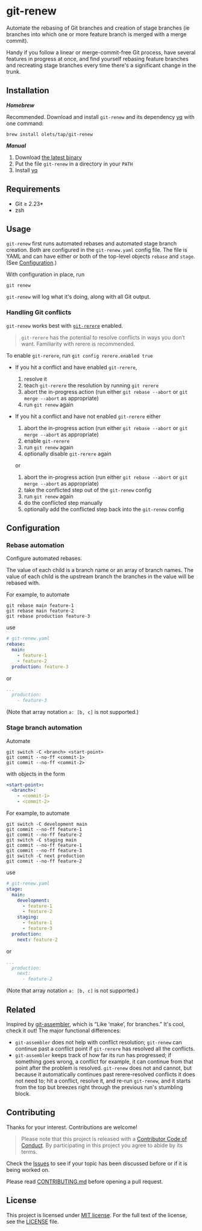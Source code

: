 # git-renew

Automate the rebasing of Git branches and creation of stage branches (ie branches into which one or more feature branch is merged with a merge commit).

Handy if you follow a linear or merge-commit-free Git process, have several features in progress at once, and find yourself rebasing feature branches and recreating stage branches every time there's a significant change in the trunk.

## Installation

***Homebrew***

Recommended. Download and install `git-renew` and its dependency [yq](https://github.com/mikefarah/yq/releases/latest) with one command:

```shell
brew install olets/tap/git-renew
```

***Manual***

1. Download [the latest binary](https://github.com/olets/git-renew/releases/latest)
1. Put the file `git-renew` in a directory in your `PATH`
1. Install [yq](https://github.com/mikefarah/yq)

## Requirements

- Git ≥ 2.23*
- zsh

## Usage

`git-renew` first runs automated rebases and automated stage branch creation. Both are configured in the `git-renew.yaml` config file. The file is YAML and can have either or both of the top-level objects `rebase` and `stage`. (See [Configuration](#configuration).)

With configuration in place, run

```shell
git renew
```

`git-renew` will log what it's doing, along with all Git output.

### Handling Git conflicts

`git-renew` works best with [`git-rerere`](https://git-scm.com/docs/git-rerere) enabled.

> `git-rerere` has the potential to resolve conflicts in ways you don’t want. Familiarity with rerere is recommended.

To enable `git-rerere`, run `git config rerere.enabled true`

- If you hit a conflict and have enabled `git-rerere`,

  1. resolve it
  1. teach `git-rerere` the resolution by running `git rerere`
  1. abort the in-progress action (run either `git rebase --abort` or `git merge --abort` as appropriate)
  1. run `git renew` again

- If you hit a conflict and have not enabled `git-rerere` either

  1. abort the in-progress action (run either `git rebase --abort` or `git merge --abort` as appropriate)
  1. enable `git-rerere`
  1. run `git renew` again
  1. optionally disable `git-rerere` again

  or

  1. abort the in-progress action (run either `git rebase --abort` or `git merge --abort` as appropriate)
  1. take the conflicted step out of the `git-renew` config
  1. run `git renew` again
  1. do the conflicted step manually
  1. optionally add the conflicted step back into the `git-renew` config

## Configuration

### Rebase automation

Configure automated rebases.

The value of each child is a branch name or an array of branch names. The value of each child is the upstream branch the branches in the value will be rebased with.

For example, to automate

```shell
git rebase main feature-1
git rebase main feature-2
git rebase production feature-3
```

use

```yaml
# git-renew.yaml
rebase:
  main:
    - feature-1
    - feature-2
  production: feature-3
```

or

```yaml
...
  production:
    - feature-3
```

(Note that array notation `a: [b, c]` is not supported.)

### Stage branch automation

Automate

```shell
git switch -C <branch> <start-point>
git commit --no-ff <commit-1>
git commit --no-ff <commit-2>
```

with objects in the form

```yaml
<start-point>:
  <branch>:
    - <commit-1>
    - <commit-2>
```

For example, to automate

```shell
git switch -C development main
git commit --no-ff feature-1
git commit --no-ff feature-2
git switch -C staging main
git commit --no-ff feature-1
git commit --no-ff feature-3
git switch -C next production
git commit --no-ff feature-2
```

use

```yaml
# git-renew.yaml
stage:
  main:
    development:
      - feature-1
      - feature-2
    staging:
      - feature-1
      - feature-3
  production:
    next: feature-2
```

or

```yaml
...
  production:
    next:
      - feature-2
```

(Note that array notation `a: [b, c]` is not supported.)

## Related

Inspired by [git-assembler](https://gitlab.com/wavexx/git-assembler), which is “Like ‘make’, for branches.” It's cool, check it out! The major functional differences:
- `git-assembler` does not help with conflict resolution; `git-renew` can continue past a conflict point if `git-rerere` has resolved all the conflicts.
- `git-assembler` keeps track of how far its run has progressed; if something goes wrong, a conflict for example, it can continue from that point after the problem is resolved. `git-renew` does not and cannot, but because it automatically continues past rerere-resolved conflicts it does not need to; hit a conflict, resolve it, and re-run `git-renew`, and it starts from the top but breezes right through the previous run's stumbling block.

## Contributing

Thanks for your interest. Contributions are welcome!

> Please note that this project is released with a [Contributor Code of Conduct](CODE_OF_CONDUCT.md). By participating in this project you agree to abide by its terms.

Check the [Issues](https://github.com/olets/git-renew/issues) to see if your topic has been discussed before or if it is being worked on.

Please read [CONTRIBUTING.md](CONTRIBUTING.md) before opening a pull request.

## License

This project is licensed under [MIT license](http://opensource.org/licenses/MIT).
For the full text of the license, see the [LICENSE](LICENSE) file.
